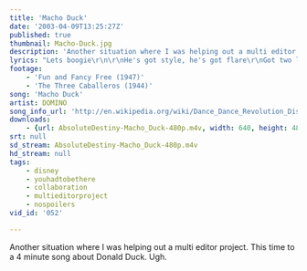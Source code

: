 ```yaml
---
title: 'Macho Duck'
date: '2003-04-09T13:25:27Z'
published: true
thumbnail: Macho-Duck.jpg
description: 'Another situation where I was helping out a multi editor project. This time to a 4 minute song about Donald Duck. Ugh.'
lyrics: "Lets boogie\r\n\r\nHe's got style, he's got flare\r\nGot two left feet but he doesn't care\r\nDressed in blue, fit to form\r\nLadies love to touch his uniform\r\nMess with him and your outta luck\r\nHe's a macho duck\r\n\r\nMacho macho duck\r\nOh he's a manly sensation\r\nMacho macho duck\r\nHe's a macho macho duck\r\n\r\nCan he move, well guess what?\r\nWatch his wiggle waddle strut\r\nBut feathers fly when he gets riled\r\nIt's like a pillow fight of white\r\n\r\nMacho macho duck\r\nThe slickest bird in the nation\r\nMacho macho duck\r\nHe's a macho macho duck"
footage:
    - 'Fun and Fancy Free (1947)'
    - 'The Three Caballeros (1944)'
song: 'Macho Duck'
artist: DOMINO
song_info_url: 'http://en.wikipedia.org/wiki/Dance_Dance_Revolution_Disney_Mix'
downloads:
    - {url: AbsoluteDestiny-Macho_Duck-480p.m4v, width: 640, height: 480, mimetype: video/mp4}
srt: null
sd_stream: AbsoluteDestiny-Macho_Duck-480p.m4v
hd_stream: null
tags:
    - disney
    - youhadtobethere
    - collaboration
    - multieditorproject
    - nospoilers
vid_id: '052'

---
```

Another situation where I was helping out a multi editor project. This time to a 4 minute song about Donald Duck. Ugh.